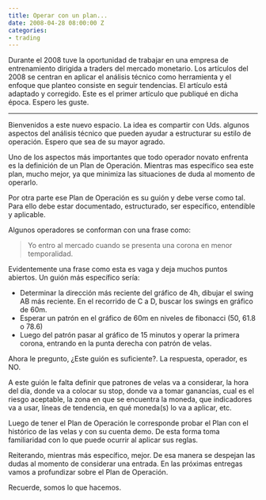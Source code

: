 ```yaml
---
title: Operar con un plan...
date: 2008-04-28 08:00:00 Z
categories:
- trading
---
```


Durante el 2008 tuve la oportunidad de trabajar en una empresa de entrenamiento dirigida a traders del mercado monetario. Los artículos del 2008 se centran en aplicar el análisis técnico como herramienta y el enfoque que planteo consiste en seguir tendencias. El artículo está adaptado y corregido. Este es el primer artículo que publiqué en dicha época. Espero les guste.

***

Bienvenidos a este nuevo espacio. La idea es compartir con Uds. algunos aspectos del análisis técnico que pueden ayudar a estructurar su estilo de operación. Espero que sea de su mayor agrado.

Uno de los aspectos más importantes que todo operador novato enfrenta es la definición de un Plan de Operación. Mientras mas específico sea este plan, mucho mejor, ya que minimiza las situaciones de duda al momento de operarlo.

Por otra parte ese Plan de Operación es su guión y debe verse como tal. Para ello debe estar documentado, estructurado, ser específico, entendible y aplicable.

Algunos operadores se conforman con una frase como:

> Yo entro al mercado cuando se presenta una corona en menor temporalidad.

Evidentemente una frase como esta es vaga y deja muchos puntos abiertos. Un guión más específico sería:

- Determinar la dirección más reciente del gráfico de 4h, dibujar el swing AB más reciente. En el recorrido de C a D, buscar los swings en gráfico de 60m.
- Esperar un patrón en el gráfico de 60m en niveles de fibonacci (50, 61.8 o 78.6)
- Luego del patrón pasar al gráfico de 15 minutos y operar la primera corona, entrando en la punta derecha con patrón de velas.

Ahora le pregunto, ¿Este guión es suficiente?. La respuesta, operador, es NO.

A este guión le falta definir que patrones de velas va a considerar, la hora del día, donde va a colocar su stop, donde va a tomar ganancias, cual es el riesgo aceptable, la zona en que se encuentra la moneda, que indicadores va a usar, líneas de tendencia, en qué moneda(s) lo va a aplicar, etc. 

Luego de tener el Plan de Operación le corresponde probar el Plan con el histórico de las velas y con su cuenta demo. De esta forma toma familiaridad con lo que puede ocurrir al aplicar sus reglas.

Reiterando, mientras más específico, mejor. De esa manera se despejan las dudas al momento de considerar una entrada. En las próximas entregas vamos a profundizar sobre el Plan de Operación.

Recuerde, somos lo que hacemos.